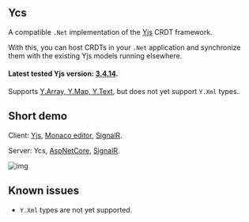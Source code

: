 Ycs
-------

A compatible `.Net` implementation of the [Yjs](https://github.com/yjs/yjs) CRDT framework.

With this, you can host CRDTs in your `.Net` application and synchronize them with the existing Yjs models running elsewhere.

#### Latest tested Yjs version: [3.4.14](https://github.com/yjs/yjs/releases/tag/v13.4.14).

Supports [Y.Array, Y.Map, Y.Text](https://github.com/yjs/yjs#shared-types), but does not yet support `Y.Xml` types.

Short demo
-------

Client: [Yjs](https://github.com/yjs/yjs), [Monaco editor](https://github.com/microsoft/monaco-editor), [SignalR](https://github.com/dotnet/aspnetcore/tree/master/src/SignalR).

Server: Ycs, [AspNetCore](https://github.com/dotnet/aspnetcore), [SignalR](https://github.com/dotnet/aspnetcore/tree/master/src/SignalR).

![img](https://github.com/yjs/ycs/blob/main/docs/ycs.gif)

Known issues
-------

* `Y.Xml` types are not yet supported.
